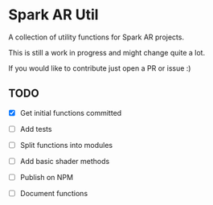 # Spark AR Util
A collection of utility functions for Spark AR projects.

This is still a work in progress and might change quite a lot. 

If you would like to contribute just open a PR or issue :) 

## TODO
- [x] Get initial functions committed
- [ ] Add tests
- [ ] Split functions into modules
- [ ] Add basic shader methods
- [ ] Publish on NPM
- [ ] Document functions


